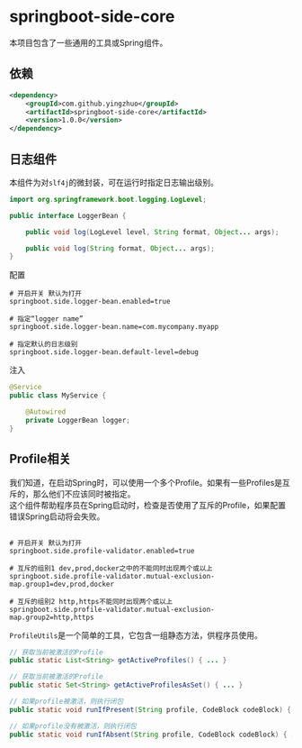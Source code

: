 # springboot-side-core

本项目包含了一些通用的工具或Spring组件。

依赖
---

```xml
<dependency>
    <groupId>com.github.yingzhuo</groupId>
    <artifactId>springboot-side-core</artifactId>
    <version>1.0.0</version>
</dependency>
```

日志组件
---

本组件为对`slf4j`的微封装，可在运行时指定日志输出级别。

```java
import org.springframework.boot.logging.LogLevel;

public interface LoggerBean {

    public void log(LogLevel level, String format, Object... args);

    public void log(String format, Object... args);
}
```

配置

```properties
# 开启开关 默认为打开
springboot.side.logger-bean.enabled=true

# 指定“logger name”
springboot.side.logger-bean.name=com.mycompany.myapp

# 指定默认的日志级别
springboot.side.logger-bean.default-level=debug
```

注入

```java
@Service
public class MyService {

	@Autowired
	private LoggerBean logger;
}
```

Profile相关
---

我们知道，在启动Spring时，可以使用一个多个Profile。如果有一些Profiles是互斥的，那么他们不应该同时被指定。<br>
这个组件帮助程序员在Spring启动时，检查是否使用了互斥的Profile，如果配置错误Spring启动将会失败。

```properties

# 开启开关 默认为打开
springboot.side.profile-validator.enabled=true

# 互斥的组别1 dev,prod,docker之中的不能同时出现两个或以上
springboot.side.profile-validator.mutual-exclusion-map.group1=dev,prod,docker

# 互斥的组别2 http,https不能同时出现两个或以上
springboot.side.profile-validator.mutual-exclusion-map.group2=http,https
```

`ProfileUtils`是一个简单的工具，它包含一组静态方法，供程序员使用。

```java
// 获取当前被激活的Profile
public static List<String> getActiveProfiles() { ... }

// 获取当前被激活的Profile
public static Set<String> getActiveProfilesAsSet() { ... }

// 如果profile被激活，则执行闭包
public static void runIfPresent(String profile, CodeBlock codeBlock) { ... }

// 如果profile没有被激活，则执行闭包
public static void runIfAbsent(String profile, CodeBlock codeBlock) { ... }
```